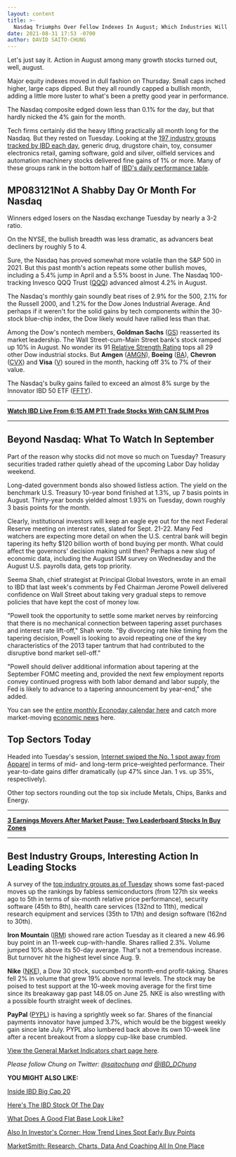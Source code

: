 ```yaml
---
layout: content
title: >-
  Nasdaq Triumphs Over Fellow Indexes In August; Which Industries Will Command September?
date: 2021-08-31 17:53 -0700
author: DAVID SAITO-CHUNG
---
```






Let's just say it. Action in August among many growth stocks turned out, well, august.




Major equity indexes moved in dull fashion on Thursday. Small caps inched higher, large caps dipped. But they all roundly capped a bullish month, adding a little more luster to what's been a pretty good year in performance.


The Nasdaq composite edged down less than 0.1% for the day, but that hardly nicked the 4% gain for the month.


Tech firms certainly did the heavy lifting practically all month long for the Nasdaq. But they rested on Tuesday. Looking at the [197 industry groups tracked by IBD each day](https://www.investors.com/ibd-data-tables/), generic drug, drugstore chain, toy, consumer electronics retail, gaming software, gold and silver, oilfield services and automation machinery stocks delivered fine gains of 1% or more. Many of these groups rank in the bottom half of [IBD's daily performance table](https://www.investors.com/ibd-data-tables/).


MP083121Not A Shabby Day Or Month For Nasdaq
--------------------------------------------


Winners edged losers on the Nasdaq exchange Tuesday by nearly a 3-2 ratio.


On the NYSE, the bullish breadth was less dramatic, as advancers beat decliners by roughly 5 to 4.


Sure, the Nasdaq has proved somewhat more volatile than the S&P 500 in 2021. But this past month's action repeats some other bullish moves, including a 5.4% jump in April and a 5.5% boost in June. The Nasdaq 100-tracking Invesco QQQ Trust ([QQQ](https://research.investors.com/quote.aspx?symbol=QQQ)) advanced almost 4.2% in August.


The Nasdaq's monthly gain soundly beat rises of 2.9% for the 500, 2.1% for the Russell 2000, and 1.2% for the Dow Jones Industrial Average. And perhaps if it weren't for the solid gains by tech components within the 30-stock blue-chip index, the Dow likely would have rallied less than that.


Among the Dow's nontech members, **Goldman Sachs** ([GS](https://research.investors.com/quote.aspx?symbol=GS)) reasserted its market leadership. The Wall Street-cum-Main Street bank's stock ramped up 10% in August. No wonder its 91 [Relative Strength Rating](https://www.investors.com/how-to-invest/investors-corner/relative-strength-rating-stock-chart-analysis-helps-pick-outstanding-growth-stocks/) tops all 29 other Dow industrial stocks. But **Amgen** ([AMGN](https://research.investors.com/quote.aspx?symbol=AMGN)), **Boeing** ([BA](https://research.investors.com/quote.aspx?symbol=BA)), **Chevron** ([CVX](https://research.investors.com/quote.aspx?symbol=CVX)) and **Visa** ([V](https://research.investors.com/quote.aspx?symbol=V)) soured in the month, hacking off 3% to 7% of their value.


The Nasdaq's bulky gains failed to exceed an almost 8% surge by the Innovator IBD 50 ETF ([FFTY](https://research.investors.com/quote.aspx?symbol=FFTY)).




---


[**Watch IBD Live From 6:15 AM PT! Trade Stocks With CAN SLIM Pros**](https://shop.investors.com/offer/splashresponsive.aspx?id=IBD-Live&intcode=invstcntnartcls%7Ccms%7Cibdlive%7C2020%7C07%7Cibdlive%7Cna%7C%7C727112&src=A00433A)




---


Beyond Nasdaq: What To Watch In September
-----------------------------------------


Part of the reason why stocks did not move so much on Tuesday? Treasury securities traded rather quietly ahead of the upcoming Labor Day holiday weekend.


Long-dated government bonds also showed listless action. The yield on the benchmark U.S. Treasury 10-year bond finished at 1.3%, up 7 basis points in August. Thirty-year bonds yielded almost 1.93% on Tuesday, down roughly 3 basis points for the month.


Clearly, institutional investors will keep an eagle eye out for the next Federal Reserve meeting on interest rates, slated for Sept. 21-22. Many Fed watchers are expecting more detail on when the U.S. central bank will begin tapering its hefty $120 billion worth of bond buying per month. What could affect the governors' decision making until then? Perhaps a new slug of economic data, including the August ISM survey on Wednesday and the August U.S. payrolls data, gets top priority.


Seema Shah, chief strategist at Principal Global Investors, wrote in an email to IBD that last week's comments by Fed Chairman Jerome Powell delivered confidence on Wall Street about taking very gradual steps to remove policies that have kept the cost of money low.


"Powell took the opportunity to settle some market nerves by reinforcing that there is no mechanical connection between tapering asset purchases and interest rate lift-off," Shah wrote. "By divorcing rate hike timing from the tapering decision, Powell is looking to avoid repeating one of the key characteristics of the 2013 taper tantrum that had contributed to the disruptive bond market sell-off."


"Powell should deliver additional information about tapering at the September FOMC meeting and, provided the next few employment reports convey continued progress with both labor demand and labor supply, the Fed is likely to advance to a tapering announcement by year-end," she added.


You can see the [entire monthly Econoday calendar here](https://research.investors.com/economic-calendar/) and catch more market-moving [economic news](https://www.investors.com/category/news/economy/) here.


Top Sectors Today
-----------------


Headed into Tuesday's session, [Internet swiped the No. 1 spot away from Apparel](https://www.investors.com/data-tables/ibd-smart-nyse-nasdaq-tables-aug-30-2021/) in terms of mid- and long-term price-weighted performance. Their year-to-date gains differ dramatically (up 47% since Jan. 1 vs. up 35%, respectively).


Other top sectors rounding out the top six include Metals, Chips, Banks and Energy.




---


[**3 Earnings Movers After Market Pause; Two Leaderboard Stocks In Buy Zones**](https://www.investors.com/market-trend/stock-market-today/dow-jones-futures-stock-market-rally-pauses-zoom-dives-tesla-in-buy-zone-crowdstrike-earnings-top/)




---


Best Industry Groups, Interesting Action In Leading Stocks
----------------------------------------------------------


A survey of the [top industry groups as of Tuesday](https://www.investors.com/data-tables/industry-group-rankings-aug-30-2021/) shows some fast-paced moves up the rankings by fabless semiconductors (from 127th six weeks ago to 5th in terms of six-month relative price performance), security software (45th to 8th), health care services (132nd to 11th), medical research equipment and services (35th to 17th) and design software (162nd to 30th).


**Iron Mountain** ([IRM](https://research.investors.com/quote.aspx?symbol=IRM)) showed rare action Tuesday as it cleared a new 46.96 buy point in an 11-week cup-with-handle. Shares rallied 2.3%. Volume jumped 10% above its 50-day average. That's not a tremendous increase. But turnover hit the highest level since Aug. 9.



**Nike** ([NKE](https://research.investors.com/quote.aspx?symbol=NKE)), a Dow 30 stock, succumbed to month-end profit-taking. Shares fell 2% in volume that grew 19% above normal levels. The stock may be poised to test support at the 10-week moving average for the first time since its breakaway gap past 148.05 on June 25. NKE is also wrestling with a possible fourth straight week of declines.


**PayPal** ([PYPL](https://research.investors.com/quote.aspx?symbol=PYPL)) is having a sprightly week so far. Shares of the financial payments innovator have jumped 3.7%, which would be the biggest weekly gain since late July. PYPL also lumbered back above its own 10-week line after a recent breakout from a sloppy cup-like base crumbled.


[View the General Market Indicators chart page here](https://www.investors.com/wp-content/uploads/2021/08/DailyGMI083121.pdf).


*Please follow Chung on Twitter: [@saitochung](https://twitter.com/SaitoChung) and [@IBD\_DChung](https://twitter.com/IBD_DChung)*


**YOU MIGHT ALSO LIKE:**


[Inside IBD Big Cap 20](https://research.investors.com/stock-lists/big-cap-20/)


[Here's The IBD Stock Of The Day](https://www.investors.com/research/ibd-stock-of-the-day/)


[What Does A Good Flat Base Look Like?](https://www.investors.com/how-to-invest/investors-corner/what-is-a-flat-base-skechers-stock-skx/)


[Also In Investor's Corner: How Trend Lines Spot Early Buy Points](https://www.investors.com/how-to-invest/investors-corner/how-to-draw-trend-lines-and-find-lower-buy-points-in-stock-charts/)


[MarketSmith: Research, Charts, Data And Coaching All In One Place](https://www.investors.com/product/marketsmith/)





